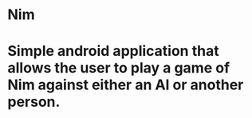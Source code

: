 # Nim
# Simple android application that allows the user to play a game of Nim against either an AI or another person. 
